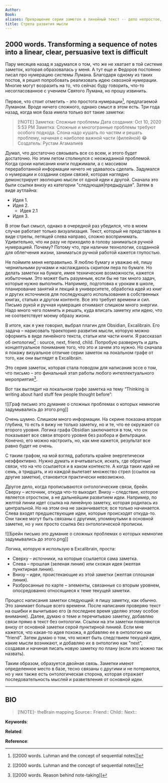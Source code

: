 ```yaml
---
Author: 
Book: 
aliases: Превращение серии заметок в линейный текст -- дело непростое, Стрела развития мысли, A sequence arrow of thought
title: Стрела развития мысли
---
```

## 2000 words. Transforming a sequence of notes into a linear, clear, persuasive text is difficult

Пару месяцев назад я задумался о том, что же не хватает в той системе заметок, которая образовалась у меня. А тут еще и Федоров постоянно писал про нумерацию системы Лумана. Благодаря одному из таких постов, я решил попробовать реализовать идею сквозной нумерации. Многие могут возразить на то, что сейчас буду говорить, что-то несогласованное с учением Святого Лумана, но прошу извинить.

Первое, что стоит отметить - это простота нумерации[^1], предлагаемой Луманом. Вроде ничего сложного, однако смысл в этом есть. Три года назад, когда моя база имела только вот такие заметки:

> [!NOTE] Заметка: Сложные проблемы
> Дата создания: Oct 10, 2020 5:53 PM
> Заметка: Сложные и многогранные проблемы требуют особого подхода. Слона надо кушать по частям и решать проблему, начиная с наиболее важной части (филейной) 😂
> Создатель: Рустам Агамалиев

Думал, что достаточно связывать все со всем, и этого будет достаточно. Но этим летом столкнулся с неожиданной проблемой. Когда сроки написания книги поджимали, а с массивом переработанной информации ничего не удавалось сделать. Задумался о нумерации и создании серии связей, которая наглядно демонстрирует эволюцию мысли от одной идеи к другой. Сначала это были ссылки внизу из категории "следующая|предыдущая". Затем в виде аутлайна:

- Идея 1.
- Идея 2.
	- Идея 2.1
- Идея 3.

В этом был смысл, однако в очередной раз убедился, что в моем случае работает только визуализация. Текст, который не представлен в виде стрелы, летящей слева направо, сложно воспринимать. Удивительно, что ни разу не приходило в голову заниматься ручной нумерацией. Почему? Потому что, при наличии технологии, созданной для облегчения жизни, заниматься ручной работой кажется глупостью.

Не поймите меня неправильно. Я люблю бумагу и уважаю её, пишу чернильными ручками и наслаждаюсь скрипом пера по бумаге. Но делать заметки на бумаге, имея технические возможности, кажется избыточным. Это может быть разумным, если бы не так много задач, которые нужно выполнить. Например, подготовка к урокам в школе, планирование занятий и лекций в университете, обработка идей из книг и других источников для последующего использования в собственных книгах, статьях и другом контенте. Все это требует времени и сил. Письмо рукой и ручная нумерация отнимают слишком много энергии. Надо много чего помнить и решать, куда вписать заметку или идею, что не соответствует моему образу жизни.

В итоге, как я уже говорил, выбрал плагин для Obsidian, Excalibrain. Его задача – нарисовать траекторию развития мысли, которую можно оформить в виде линейного текста, статьи или части книги. Я рассказал об онтологии[^1] : source, next, friend, child. Попробую развернуть и дать концептуальное понимание того, что это и зачем это нужно. Но сначала я покажу визуальное отличие серии заметок на локальном графе от того, как они выглядят в Excalibrain.

Это серия заметок, которая стала поводом для написания эссе о том, что письмо – это финальный этап работы любого интеллектуального мероприятия[^2].

Вот так выглядит на локальном графе заметка на тему “Thinking is writing about hard stuff few people thought before”:

![[Граф письмо это думание о сложных проблемах о которых немногие задумывались до этого.png]]

Очень шумно. Слишком много информации. На скрине показана вторая глубина, то есть я вижу не только заметку, но и те, что ее окружают со второго уровня. Логика графа Obsidian заключается в том, что он показывает все связи второго уровня без разбора и фильтрации. Конечно, его можно настроить, но, как мне кажется, результат все равно будет не очень.

С таким графом, на мой взгляд, работать крайне энергетически неэффективно. Нужно думать и вчитываться, искать, где обратные связи, что на что ссылается и в каком контексте. А когда таких идей не семь, а тридцать, и из каждой вылетает множество стрел (ссылок на другие заметки), становится практически невозможно.

Другое дело, когда прописываются онтологические связи, брейн. Сверху – источник, откуда что-то выходит. Внизу – следствие, которое является отростком, а не дальнейшим развитием идеи. Например, по желтой линии идет ссылка на линейную заметку, которая родилась из центральной. Но на этом она не заканчивается; все только начинается. Слева входят предшествующие идеи, которые происходят откуда-то. Они также могут быть связаны с другими, упомянутыми в основной заметке, но у них просто ссылка без онтологической прописки.

![[Брейн письмо это думание о сложных проблемах о которых немногие задумывались до этого.png]]

Логика, которую я использую в Excalibrain, проста:

- Сверху – источники, на которые ссылается сама заметка.
- Слева – прошлая (зеленая линия) или схожая идея (желтая пунктирная линия).
- Внизу – идеи, проистекающие из этой заметки (желтая сплошная линия).
- Разбросанные по карте – элементы, связанные со вторым уровнем, опосредованно относящиеся к теме текущей заметки.

Процесс написания заметки следующий: я пишу заметку, как обычно. Это занимает больше всего времени. После написания проверяю текст на ошибки и вычитываю его (в последнее время уделяю этому особое внимание). Далее, думаю о теме и перечитываю заметку, добавляю связи прямо в текст без онтологии. Ссылки на эти заметки появляются внизу от основной заметки серой пунктирной линией. Если мне кажется, что какая-то идея похожа, я добавляю ее в онтологию как "friend". Затем думаю о том, что может быть следствием текущей идеи, какие мысли возникают, и добавляю их в онтологию как "next", создавая и начиная писать новую заметку по плану (если это можно так назвать).

Таким образом, образуется двойная связь. Заметки имеют определенное место в базе, тесно связаны с другими и не потеряются, но у них также есть онтологическая сторона, которая отражает последовательность мыслей и разветвления от основной идеи.

***
## BIO
> [!NOTE]- theBrain mapping
> Source::
> Friend::
> Child::
> Next::

**Keywords**:

**Related**:

**Reference**: 

[^1]: [[2000 words. Luhman and the concept of sequential notes]]
[^2]: [[2000 words. Reason behind note-taking]]